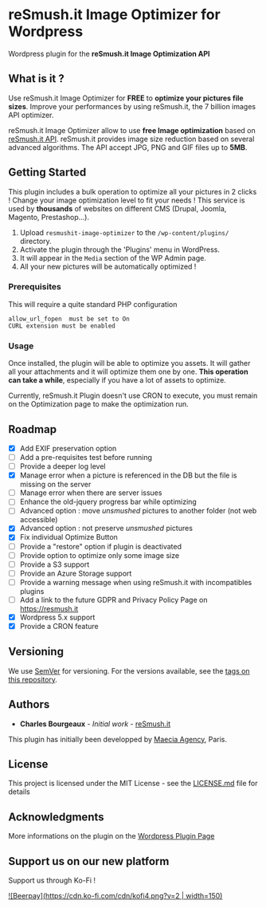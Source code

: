# reSmush.it Image Optimizer for Wordpress

Wordpress plugin for the **reSmush.it Image Optimization API**

## What is it ?

Use reSmush.it Image Optimizer for **FREE** to **optimize your pictures file sizes**. Improve your performances by using reSmush.it, the 7 billion images API optimizer.

reSmush.it Image Optimizer allow to use **free Image optimization** based on [reSmush.it API](https://resmush.it/ "Image Optimization API, developped by Charles Bourgeaux"). reSmush.it provides image size reduction based on several advanced algorithms. The API accept JPG, PNG and GIF files up to **5MB**.

## Getting Started

This plugin includes a bulk operation to optimize all your pictures in 2 clicks ! Change your image optimization level to fit your needs !
This service is used by **thousands** of websites on different CMS (Drupal, Joomla, Magento, Prestashop...).

1. Upload `resmushit-image-optimizer` to the `/wp-content/plugins/` directory.
2. Activate the plugin through the 'Plugins' menu in WordPress.
3. It will appear in the `Media` section of the WP Admin page.
4. All your new pictures will be automatically optimized !

### Prerequisites

This will require a quite standard PHP configuration

```
allow_url_fopen  must be set to On
CURL extension must be enabled
```

### Usage

Once installed, the plugin will be able to optimize you assets. It will gather all your attachments and it will optimize them one by one. **This operation can take a while**, especially if you have a lot of assets to optimize.

Currently, reSmush.it Plugin doesn't use CRON to execute, you must remain on the Optimization page to make the optimization run.


## Roadmap
- [X] Add EXIF preservation option
- [ ] Add a pre-requisites test before running
- [ ] Provide a deeper log level
- [X] Manage error when a picture is referenced in the DB but the file is missing on the server
- [ ] Manage error when there are server issues
- [ ] Enhance the old-jquery progress bar while optimizing
- [ ] Advanced option : move *unsmushed* pictures to another folder (not web accessible)
- [X] Advanced option : not preserve *unsmushed* pictures
- [X] Fix individual Optimize Button
- [ ] Provide a "restore" option if plugin is deactivated
- [ ] Provide option to optimize only some image size
- [ ] Provide a S3 support
- [ ] Provide an Azure Storage support
- [ ] Provide a warning message when using reSmush.it with incompatibles plugins
- [ ] Add a link to the future GDPR and Privacy Policy Page on https://resmush.it
- [X] Wordpress 5.x support
- [X] Provide a CRON feature

## Versioning

We use [SemVer](http://semver.org/) for versioning. For the versions available, see the [tags on this repository](https://github.com/charlyie/resmushit-wordpress). 

## Authors

* **Charles Bourgeaux** - *Initial work* - [reSmush.it](https://resmush.it)

This plugin has initially been developped by [Maecia Agency](https://www.maecia.com/ "Maecia Drupal & Wordpress Agency"), Paris.

## License

This project is licensed under the MIT License - see the [LICENSE.md](LICENSE.md) file for details

## Acknowledgments
More informations on the plugin on the [Wordpress Plugin Page](https://fr.wordpress.org/plugins/resmushit-image-optimizer/ "Wordpress Plugin Page")

## Support us on our new platform
Support us through Ko-Fi !

[![Beerpay](https://cdn.ko-fi.com/cdn/kofi4.png?v=2 | width=150)](https://ko-fi.com/resmushit)